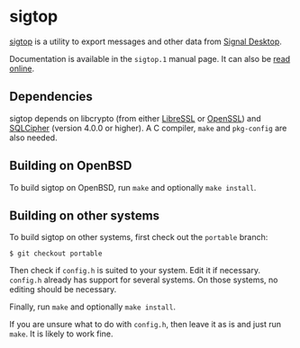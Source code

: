 sigtop
======

[sigtop][1] is a utility to export messages and other data from [Signal
Desktop][2].

Documentation is available in the `sigtop.1` manual page. It can also be [read
online][3].

Dependencies
------------

sigtop depends on libcrypto (from either [LibreSSL][4] or [OpenSSL][5]) and
[SQLCipher][6] (version 4.0.0 or higher). A C compiler, `make` and `pkg-config`
are also needed.

Building on OpenBSD
-------------------

To build sigtop on OpenBSD, run `make` and optionally `make install`.

Building on other systems
-------------------------

To build sigtop on other systems, first check out the `portable` branch:

	$ git checkout portable

Then check if `config.h` is suited to your system. Edit it if necessary.
`config.h` already has support for several systems. On those systems, no
editing should be necessary.

Finally, run `make` and optionally `make install`.

If you are unsure what to do with `config.h`, then leave it as is and just run
`make`. It is likely to work fine.

[1]: https://github.com/tbvdm/sigtop
[2]: https://github.com/signalapp/Signal-Desktop
[3]: https://www.kariliq.nl/sigtop/manual.html
[4]: https://www.libressl.org/
[5]: https://www.openssl.org/
[6]: https://www.zetetic.net/sqlcipher/

